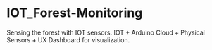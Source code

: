 # IOT_Forest-Monitoring
Sensing the forest with IOT sensors. IOT + Arduino Cloud + Physical Sensors + UX Dashboard for visualization.
